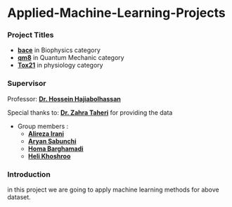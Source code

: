 # Applied-Machine-Learning-Projects
### Project Titles

- **[bace](https://github.com/hhaji/Applied-Machine-Learning/blob/master/Projects/Projects-Fall-2021/Data/bace.csv)** in Biophysics category
- **[qm8](https://github.com/hhaji/Applied-Machine-Learning/blob/master/Projects/Projects-Fall-2021/Data/qm8.csv)** in Quantum Mechanic category
- **[Tox21](https://github.com/hhaji/Applied-Machine-Learning/blob/master/Projects/Projects-Fall-2021/Data/tox21.csv)** in physiology category
### Supervisor
Professor: **[Dr. Hossein Hajiabolhassan](https://github.com/hhaji)**

Special thanks to: **[Dr. Zahra Taheri](https://github.com/zahta)**  for providing the data
- Group members :
    - **[Alireza Irani](https://github.com/Alirezairani1999)**
    - **[Aryan Sabunchi](https://github.com/ar1ans)**
    - **[Homa Barghamadi](https://github.com/homa1999)**
    - **[Heli Khoshroo](https://github.com/heliakhoshroo)**
    
### Introduction
in this project we are going to apply machine learning methods for above dataset. 


    
    
